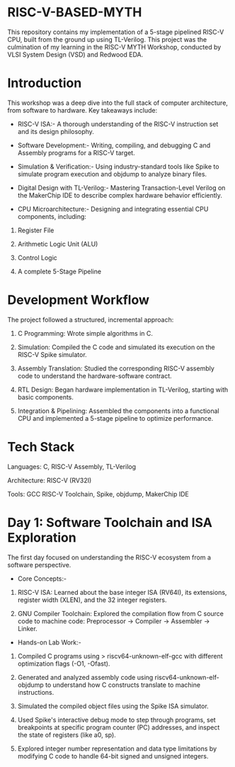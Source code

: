 # RISC-V-BASED-MYTH
This repository contains my implementation of a 5-stage pipelined RISC-V CPU, built from the ground up using TL-Verilog. This project was the culmination of my learning in the RISC-V MYTH Workshop, conducted by VLSI System Design (VSD) and Redwood EDA.
# Introduction
This workshop was a deep dive into the full stack of computer architecture, from software to hardware. Key takeaways include:

- RISC-V ISA:- A thorough understanding of the RISC-V instruction set and its design philosophy.

- Software Development:- Writing, compiling, and debugging C and Assembly programs for a RISC-V target.

- Simulation & Verification:- Using industry-standard tools like Spike to simulate program execution and objdump to analyze binary files.

- Digital Design with TL-Verilog:- Mastering Transaction-Level Verilog on the MakerChip IDE to describe complex hardware behavior efficiently.

- CPU Microarchitecture:- Designing and integrating essential CPU components, including:
 
 1. Register File
 
 2. Arithmetic Logic Unit (ALU)
 
 3. Control Logic
 
 4. A complete 5-Stage Pipeline

# Development Workflow
The project followed a structured, incremental approach:

1. C Programming: Wrote simple algorithms in C.

2. Simulation: Compiled the C code and simulated its execution on the RISC-V Spike simulator.

3. Assembly Translation: Studied the corresponding RISC-V assembly code to understand the hardware-software contract.

4. RTL Design: Began hardware implementation in TL-Verilog, starting with basic components.

5. Integration & Pipelining: Assembled the components into a functional CPU and implemented a 5-stage pipeline to optimize performance.

# Tech Stack

Languages: C, RISC-V Assembly, TL-Verilog

Architecture: RISC-V (RV32I)

Tools: GCC RISC-V Toolchain, Spike, objdump, MakerChip IDE

# Day 1: Software Toolchain and ISA Exploration

The first day focused on understanding the RISC-V ecosystem from a software perspective.

- Core Concepts:-

1. RISC-V ISA: Learned about the base integer ISA (RV64I), its extensions, register width (XLEN), and the 32 integer registers.

2. GNU Compiler Toolchain: Explored the compilation flow from C source code to machine code: Preprocessor -> Compiler -> Assembler -> Linker.

- Hands-on Lab Work:-

1. Compiled C programs using > riscv64-unknown-elf-gcc with different optimization flags (-O1, -Ofast).

2. Generated and analyzed assembly code using riscv64-unknown-elf-objdump to understand how C constructs translate to machine instructions.

3. Simulated the compiled object files using the Spike ISA simulator.

4. Used Spike's interactive debug mode to step through programs, set breakpoints at specific program counter (PC) addresses, and inspect the state of registers (like a0, sp).

5. Explored integer number representation and data type limitations by modifying C code to handle 64-bit signed and unsigned integers.



